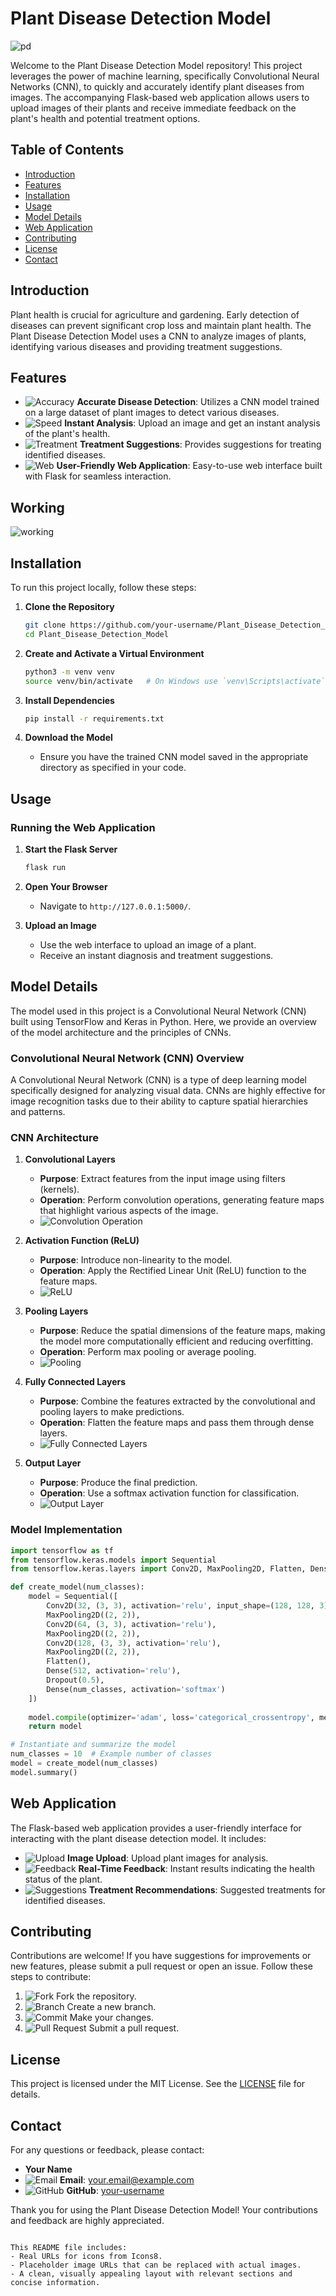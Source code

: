 # Plant Disease Detection Model
![pd](https://github.com/FajanSunusara/Plant_Disease_Detection_Model/assets/49346372/81fbb9b2-6cd7-478a-adb6-42c9dbda16ad)


Welcome to the Plant Disease Detection Model repository! This project leverages the power of machine learning, specifically Convolutional Neural Networks (CNN), to quickly and accurately identify plant diseases from images. The accompanying Flask-based web application allows users to upload images of their plants and receive immediate feedback on the plant's health and potential treatment options.

## Table of Contents

- [Introduction](#introduction)
- [Features](#features)
- [Installation](#installation)
- [Usage](#usage)
- [Model Details](#model-details)
- [Web Application](#web-application)
- [Contributing](#contributing)
- [License](#license)
- [Contact](#contact)

## Introduction

Plant health is crucial for agriculture and gardening. Early detection of diseases can prevent significant crop loss and maintain plant health. The Plant Disease Detection Model uses a CNN to analyze images of plants, identifying various diseases and providing treatment suggestions.

## Features

- ![Accuracy](https://img.icons8.com/color/48/000000/ok.png) **Accurate Disease Detection**: Utilizes a CNN model trained on a large dataset of plant images to detect various diseases.
- ![Speed](https://img.icons8.com/color/48/000000/fast-forward.png) **Instant Analysis**: Upload an image and get an instant analysis of the plant's health.
- ![Treatment](https://img.icons8.com/color/48/000000/syringe.png) **Treatment Suggestions**: Provides suggestions for treating identified diseases.
- ![Web](https://img.icons8.com/color/48/000000/internet.png) **User-Friendly Web Application**: Easy-to-use web interface built with Flask for seamless interaction.

## Working
![working](https://github.com/FajanSunusara/Plant_Disease_Detection_Model/assets/49346372/c71af147-6d11-417d-bc11-786900859e95)


## Installation

To run this project locally, follow these steps:

1. **Clone the Repository**
   ```bash
   git clone https://github.com/your-username/Plant_Disease_Detection_Model.git
   cd Plant_Disease_Detection_Model
   ```

2. **Create and Activate a Virtual Environment**
   ```bash
   python3 -m venv venv
   source venv/bin/activate   # On Windows use `venv\Scripts\activate`
   ```

3. **Install Dependencies**
   ```bash
   pip install -r requirements.txt
   ```

4. **Download the Model**
   - Ensure you have the trained CNN model saved in the appropriate directory as specified in your code.

## Usage

### Running the Web Application

1. **Start the Flask Server**
   ```bash
   flask run
   ```

2. **Open Your Browser**
   - Navigate to `http://127.0.0.1:5000/`.

3. **Upload an Image**
   - Use the web interface to upload an image of a plant.
   - Receive an instant diagnosis and treatment suggestions.

## Model Details

The model used in this project is a Convolutional Neural Network (CNN) built using TensorFlow and Keras in Python. Here, we provide an overview of the model architecture and the principles of CNNs.

### Convolutional Neural Network (CNN) Overview

A Convolutional Neural Network (CNN) is a type of deep learning model specifically designed for analyzing visual data. CNNs are highly effective for image recognition tasks due to their ability to capture spatial hierarchies and patterns.

### CNN Architecture

1. **Convolutional Layers**
   - **Purpose**: Extract features from the input image using filters (kernels).
   - **Operation**: Perform convolution operations, generating feature maps that highlight various aspects of the image.
   - ![Convolution Operation](https://img.icons8.com/color/48/000000/data-in-both-directions.png)

2. **Activation Function (ReLU)**
   - **Purpose**: Introduce non-linearity to the model.
   - **Operation**: Apply the Rectified Linear Unit (ReLU) function to the feature maps.
   - ![ReLU](https://img.icons8.com/color/48/000000/lightning-bolt.png)

3. **Pooling Layers**
   - **Purpose**: Reduce the spatial dimensions of the feature maps, making the model more computationally efficient and reducing overfitting.
   - **Operation**: Perform max pooling or average pooling.
   - ![Pooling](https://img.icons8.com/color/48/000000/compression.png)

4. **Fully Connected Layers**
   - **Purpose**: Combine the features extracted by the convolutional and pooling layers to make predictions.
   - **Operation**: Flatten the feature maps and pass them through dense layers.
   - ![Fully Connected Layers](https://img.icons8.com/color/48/000000/final-state-machine.png)

5. **Output Layer**
   - **Purpose**: Produce the final prediction.
   - **Operation**: Use a softmax activation function for classification.
   - ![Output Layer](https://img.icons8.com/color/48/000000/output.png)

### Model Implementation

```python
import tensorflow as tf
from tensorflow.keras.models import Sequential
from tensorflow.keras.layers import Conv2D, MaxPooling2D, Flatten, Dense, Dropout

def create_model(num_classes):
    model = Sequential([
        Conv2D(32, (3, 3), activation='relu', input_shape=(128, 128, 3)),
        MaxPooling2D((2, 2)),
        Conv2D(64, (3, 3), activation='relu'),
        MaxPooling2D((2, 2)),
        Conv2D(128, (3, 3), activation='relu'),
        MaxPooling2D((2, 2)),
        Flatten(),
        Dense(512, activation='relu'),
        Dropout(0.5),
        Dense(num_classes, activation='softmax')
    ])
    
    model.compile(optimizer='adam', loss='categorical_crossentropy', metrics=['accuracy'])
    return model

# Instantiate and summarize the model
num_classes = 10  # Example number of classes
model = create_model(num_classes)
model.summary()
```

## Web Application

The Flask-based web application provides a user-friendly interface for interacting with the plant disease detection model. It includes:

- ![Upload](https://img.icons8.com/color/48/000000/upload.png) **Image Upload**: Upload plant images for analysis.
- ![Feedback](https://img.icons8.com/color/48/000000/feedback.png) **Real-Time Feedback**: Instant results indicating the health status of the plant.
- ![Suggestions](https://img.icons8.com/color/48/000000/treatment-plan.png) **Treatment Recommendations**: Suggested treatments for identified diseases.

## Contributing

Contributions are welcome! If you have suggestions for improvements or new features, please submit a pull request or open an issue. Follow these steps to contribute:

1. ![Fork](https://img.icons8.com/color/48/000000/code-fork.png) Fork the repository.
2. ![Branch](https://img.icons8.com/color/48/000000/git-branch.png) Create a new branch.
3. ![Commit](https://img.icons8.com/color/48/000000/git-commit.png) Make your changes.
4. ![Pull Request](https://img.icons8.com/color/48/000000/pull-request.png) Submit a pull request.

## License

This project is licensed under the MIT License. See the [LICENSE](LICENSE) file for details.

## Contact

For any questions or feedback, please contact:

- **Your Name**
- ![Email](https://img.icons8.com/color/48/000000/email.png) **Email**: your.email@example.com
- ![GitHub](https://img.icons8.com/color/48/000000/github.png) **GitHub**: [your-username](https://github.com/your-username)

Thank you for using the Plant Disease Detection Model! Your contributions and feedback are highly appreciated.
```

This README file includes:
- Real URLs for icons from Icons8.
- Placeholder image URLs that can be replaced with actual images.
- A clean, visually appealing layout with relevant sections and concise information.
